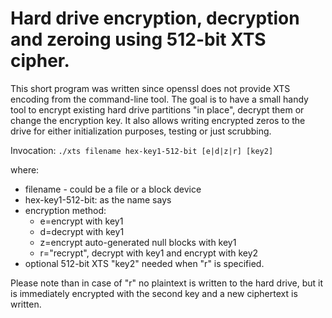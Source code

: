 # Hard drive encryption, decryption and zeroing using 512-bit XTS cipher.

This short program was written since openssl does not provide XTS
encoding from the command-line tool. The goal is to have a small handy
tool to encrypt existing hard drive partitions "in place", decrypt them
or change the encryption key. It also allows writing encrypted zeros to
the drive for either initialization purposes, testing or just scrubbing.

Invocation: `./xts filename hex-key1-512-bit [e|d|z|r] [key2]`

where:
+ filename - could be a file or a block device
+ hex-key1-512-bit: as the name says
+ encryption method:
	+ e=encrypt with key1
	+ d=decrypt with key1
	+ z=encrypt auto-generated null blocks with key1
	+ r="recrypt", decrypt with key1 and encrypt with key2
+ optional 512-bit XTS "key2" needed when "r" is specified.

Please note than in case of "r" no plaintext is written to the hard
drive, but it is immediately encrypted with the second key and a new
ciphertext is written.
